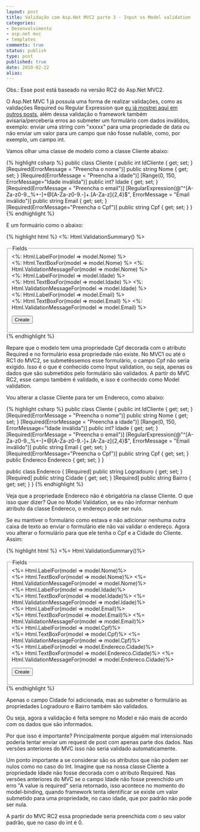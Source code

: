 ```yaml
---
layout: post
title: Validação com Asp.Net MVC2 parte 3 - Input vs Model validation
categories:
- Desenvolvimento
- asp.net mvc
- templates
comments: true
status: publish
type: post
published: true
date: 2010-02-22
alias:
---
```

Obs.: Esse post está baseado na versão RC2 do Asp.Net MVC2.

O Asp.Net MVC 1 já possuía uma forma de realizar validações, como as validações Required ou Regular Expression que <a href="/blog/2010/02/07/validacao-com-asp-net-mvc2/">eu já mostrei aqui em outros posts</a>, além dessa validação o framework também avisaria/perceberia erros ao submeter um formulário com dados inválidos, exemplo: enviar uma string com "xxxxx" para uma propriedade de data ou não enviar um valor para um campo que não fosse nullable, como, por exemplo, um campo int.

Vamos olhar uma classe de modelo como a classe Cliente abaixo:

{% highlight csharp %}
public class Cliente
{
    public int IdCliente { get; set; }
    [Required(ErrorMessage = "Preencha o nome")]
    public string Nome { get; set; }
    [Required(ErrorMessage = "Preencha a idade")]
    [Range(0, 150, ErrorMessage="Idade inválida")]
    public int? Idade { get; set; }
    [Required(ErrorMessage = "Preencha o email")]
    [RegularExpression(@"^[A-Za-z0-9._%+-]+@[A-Za-z0-9.-]+.[A-Za-z]{2,4}$", ErrorMessage = "Email inválido")]
    public string Email { get; set; }
    [Required(ErrorMessage="Preencha o Cpf")]
    public string Cpf { get; set; }
}
{% endhighlight %}

E um formuário como o abaixo:

{% highlight html %}
<%: Html.ValidationSummary() %>
<fieldset>
  <legend>Fields</legend>
  <div class="editor-label">
    <%: Html.LabelFor(model => model.Nome) %>
  </div>
  <div class="editor-field">
    <%: Html.TextBoxFor(model => model.Nome) %>
    <%: Html.ValidationMessageFor(model => model.Nome) %>
  </div>
  <div class="editor-label">
    <%: Html.LabelFor(model => model.Idade) %>
  </div>
  <div class="editor-field">
    <%: Html.TextBoxFor(model => model.Idade) %>
    <%: Html.ValidationMessageFor(model => model.Idade) %>
  </div>
  <div class="editor-label">
    <%: Html.LabelFor(model => model.Email) %>
  </div>
  <div class="editor-field">
    <%: Html.TextBoxFor(model => model.Email) %>
    <%: Html.ValidationMessageFor(model => model.Email) %>
  </div>
  <p>
    <input type="submit" value="Create" />
  </p>
</fieldset>
{% endhighlight %}

Repare que o modelo tem uma propriedade Cpf decorada com o atributo Required e no formulário essa propriedade não existe. No MVC1 ou até o RC1 do MVC2, se submetêssemos esse formulário, o campo Cpf não seria exigido. Isso é o que é conhecido como Input validation, ou seja, apenas os dados que são submetidos pelo formulário são validados. A partir do MVC RC2, esse campo também é validado, e isso é conhecido como Model validation.

Vou alterar a classe Cliente para ter um Endereco, como abaixo:

{% highlight csharp %}
public class Cliente
{
    public int IdCliente { get; set; }
    [Required(ErrorMessage = "Preencha o nome")]
    public string Nome { get; set; }
    [Required(ErrorMessage = "Preencha a idade")]
    [Range(0, 150, ErrorMessage="Idade inválida")]
    public int? Idade { get; set; }
    [Required(ErrorMessage = "Preencha o email")]
    [RegularExpression(@"^[A-Za-z0-9._%+-]+@[A-Za-z0-9.-]+.[A-Za-z]{2,4}$", ErrorMessage = "Email inválido")]
    public string Email { get; set; }
    [Required(ErrorMessage="Preencha o Cpf")]
    public string Cpf { get; set; }
    public Endereco Endereco { get; set; }
}

public class Endereco
{
    [Required]
    public string Logradouro { get; set; }
    [Required]
    public string Cidade { get; set; }
    [Required]
    public string Bairro { get; set; }
}
{% endhighlight %}

Veja que a propriedade Endereco não é obrigatória na classe Cliente. O que isso quer dizer? Que no Model Validation, se eu não informar nenhum atributo da classe Endereco, o endereço pode ser nulo.

Se eu mantiver o formulário como estava e não adicionar nenhuma outra caixa de texto ao enviar o formulário ele não vai validar o endereço. Agora vou alterar o formulário para que ele tenha o Cpf e a Cidade do Cliente. Assim:

{% highlight html %}
<%= Html.ValidationSummary()%>
<fieldset>
  <legend>Fields</legend>
  <div class="editor-label">
    <%= Html.LabelFor(model => model.Nome)%>
  </div>
  <div class="editor-field">
    <%= Html.TextBoxFor(model => model.Nome)%>
    <%= Html.ValidationMessageFor(model => model.Nome)%>
  </div>
  <div class="editor-label">
    <%= Html.LabelFor(model => model.Idade)%>
  </div>
  <div class="editor-field">
    <%= Html.TextBoxFor(model => model.Idade)%>
    <%= Html.ValidationMessageFor(model => model.Idade)%>
  </div>
  <div class="editor-label">
    <%= Html.LabelFor(model => model.Email)%>
  </div>
  <div class="editor-field">
    <%= Html.TextBoxFor(model => model.Email)%>
    <%= Html.ValidationMessageFor(model => model.Email)%>
  </div>
  <div class="editor-label">
    <%= Html.LabelFor(model => model.Cpf)%>
  </div>
  <div class="editor-field">
    <%= Html.TextBoxFor(model => model.Cpf)%>
    <%= Html.ValidationMessageFor(model => model.Cpf)%>
  </div>
  <div class="editor-label">
    <%= Html.LabelFor(model => model.Endereco.Cidade)%>
  </div>
  <div class="editor-field">
    <%= Html.TextBoxFor(model => model.Endereco.Cidade)%>
    <%= Html.ValidationMessageFor(model => model.Endereco.Cidade)%>
  </div>
  <p>
    <input value="Create" type="submit" />
  </p>
</fieldset>
{% endhighlight %}

Apenas o campo Cidade foi adicionada, mas ao submeter o formulário as propriedades Logradouro e Bairro também são validados.

Ou seja, agora a validação é feita sempre no Model e não mais de acordo com os dados que são informados.

Por que isso é importante? Principalmente porque alguém mal intensionado poderia tentar enviar um request de post com apenas parte dos dados. Nas versões anteriores do MVC isso não seria validado automaticamente.

Um ponto importante a se considerar são os atributos que não podem ser nulos como no caso do Int. Imagine que na nossa classe Cliente a propriedade Idade não fosse decorada com o atributo Required. Nas versões anteriores do MVC se o campo Idade não fosse preenchido um erro "A value is required" seria retornado, isso acontece no momento do model-binding, quando framework tenta identificar se existe um valor submetido para uma propriedade, no caso idade, que por padrão não pode ser nula.

A partir do MVC RC2 essa propriedade seria preenchida com o seu valor padrão, que no caso do int é 0.
